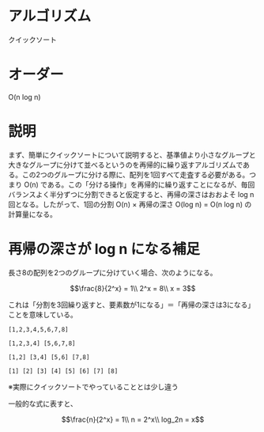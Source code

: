 # アルゴリズム

クイックソート

# オーダー

O(n log n)

# 説明

まず、簡単にクイックソートについて説明すると、基準値より小さなグループと大きなグループに分けて並べるというのを再帰的に繰り返すアルゴリズムである。この2つのグループに分ける際に、配列を1回すべて走査する必要がある。つまり O(n) である。この「分ける操作」を再帰的に繰り返すことになるが、毎回バランスよく半分ずつに分割できると仮定すると、再帰の深さはおおよそ log n 回となる。したがって、1回の分割 O(n) × 再帰の深さ O(log n) = O(n log n) の計算量になる。

# 再帰の深さが log n になる補足

長さ8の配列を2つのグループに分けていく場合、次のようになる。

```math
\frac{8}{2^x} = 1\\
2^x = 8\\
x = 3
```

これは「分割を3回繰り返すと、要素数が1になる」＝「再帰の深さは3になる」ことを意味している。

```
[1,2,3,4,5,6,7,8]

[1,2,3,4] [5,6,7,8]

[1,2] [3,4] [5,6] [7,8]

[1] [2] [3] [4] [5] [6] [7] [8]
```

※実際にクイックソートでやっていることとは少し違う

一般的な式に表すと、

```math
\frac{n}{2^x} = 1\\
n = 2^x\\
log_2n = x
```

